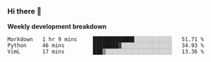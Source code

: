 ### Hi there 👋


**Weekly development breakdown**

<!--START_SECTION:waka-->
```text
Markdown   1 hr 9 mins     █████████████░░░░░░░░░░░░   51.71 % 
Python     46 mins         ████████▓░░░░░░░░░░░░░░░░   34.93 % 
VimL       17 mins         ███▒░░░░░░░░░░░░░░░░░░░░░   13.36 % 
```
<!--END_SECTION:waka-->
